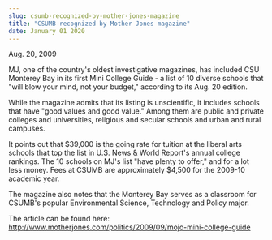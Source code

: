 ```yaml
---
slug: csumb-recognized-by-mother-jones-magazine
title: "CSUMB recognized by Mother Jones magazine"
date: January 01 2020
---
```


<p>Aug. 20, 2009
</p><p>MJ, one of the country's oldest investigative magazines, has included CSU Monterey Bay in its first Mini College Guide - a list of 10 diverse schools that "will blow your mind, not your budget," according to its Aug. 20 edition.
</p><p>While the magazine admits that its listing is unscientific, it includes schools that have "good values and good value." Among them are public and private colleges and universities, religious and secular schools and urban and rural campuses.
</p><p>It points out that $39,000 is the going rate for tuition at the liberal arts schools that top the list in U.S. News &amp; World Report's annual college rankings. The 10 schools on MJ's list "have plenty to offer," and for a lot less money. Fees at CSUMB are approximately $4,500 for the 2009-10 academic year. 
</p><p>The magazine also notes that the Monterey Bay serves as a classroom for CSUMB's popular Environmental Science, Technology and Policy major.
</p><p>The article can be found here: <a href="http://www.motherjones.com/politics/2009/09/mojo-mini-college-guide">http://www.motherjones.com/politics/2009/09/mojo-mini-college-guide</a>
</p><p> 
</p>

